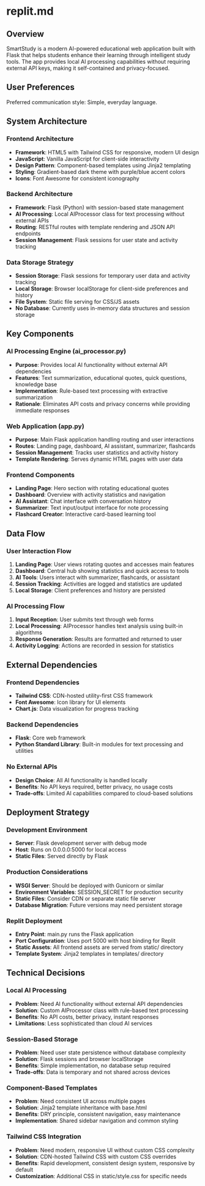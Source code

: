 # replit.md

## Overview

SmartStudy is a modern AI-powered educational web application built with Flask that helps students enhance their learning through intelligent study tools. The app provides local AI processing capabilities without requiring external API keys, making it self-contained and privacy-focused.

## User Preferences

Preferred communication style: Simple, everyday language.

## System Architecture

### Frontend Architecture
- **Framework**: HTML5 with Tailwind CSS for responsive, modern UI design
- **JavaScript**: Vanilla JavaScript for client-side interactivity
- **Design Pattern**: Component-based templates using Jinja2 templating
- **Styling**: Gradient-based dark theme with purple/blue accent colors
- **Icons**: Font Awesome for consistent iconography

### Backend Architecture
- **Framework**: Flask (Python) with session-based state management
- **AI Processing**: Local AIProcessor class for text processing without external APIs
- **Routing**: RESTful routes with template rendering and JSON API endpoints
- **Session Management**: Flask sessions for user state and activity tracking

### Data Storage Strategy
- **Session Storage**: Flask sessions for temporary user data and activity tracking
- **Local Storage**: Browser localStorage for client-side preferences and history
- **File System**: Static file serving for CSS/JS assets
- **No Database**: Currently uses in-memory data structures and session storage

## Key Components

### AI Processing Engine (ai_processor.py)
- **Purpose**: Provides local AI functionality without external API dependencies
- **Features**: Text summarization, educational quotes, quick questions, knowledge base
- **Implementation**: Rule-based text processing with extractive summarization
- **Rationale**: Eliminates API costs and privacy concerns while providing immediate responses

### Web Application (app.py)
- **Purpose**: Main Flask application handling routing and user interactions
- **Routes**: Landing page, dashboard, AI assistant, summarizer, flashcards
- **Session Management**: Tracks user statistics and activity history
- **Template Rendering**: Serves dynamic HTML pages with user data

### Frontend Components
- **Landing Page**: Hero section with rotating educational quotes
- **Dashboard**: Overview with activity statistics and navigation
- **AI Assistant**: Chat interface with conversation history
- **Summarizer**: Text input/output interface for note processing
- **Flashcard Creator**: Interactive card-based learning tool

## Data Flow

### User Interaction Flow
1. **Landing Page**: User views rotating quotes and accesses main features
2. **Dashboard**: Central hub showing statistics and quick access to tools
3. **AI Tools**: Users interact with summarizer, flashcards, or assistant
4. **Session Tracking**: Activities are logged and statistics are updated
5. **Local Storage**: Client preferences and history are persisted

### AI Processing Flow
1. **Input Reception**: User submits text through web forms
2. **Local Processing**: AIProcessor handles text analysis using built-in algorithms
3. **Response Generation**: Results are formatted and returned to user
4. **Activity Logging**: Actions are recorded in session for statistics

## External Dependencies

### Frontend Dependencies
- **Tailwind CSS**: CDN-hosted utility-first CSS framework
- **Font Awesome**: Icon library for UI elements
- **Chart.js**: Data visualization for progress tracking

### Backend Dependencies
- **Flask**: Core web framework
- **Python Standard Library**: Built-in modules for text processing and utilities

### No External APIs
- **Design Choice**: All AI functionality is handled locally
- **Benefits**: No API keys required, better privacy, no usage costs
- **Trade-offs**: Limited AI capabilities compared to cloud-based solutions

## Deployment Strategy

### Development Environment
- **Server**: Flask development server with debug mode
- **Host**: Runs on 0.0.0.0:5000 for local access
- **Static Files**: Served directly by Flask

### Production Considerations
- **WSGI Server**: Should be deployed with Gunicorn or similar
- **Environment Variables**: SESSION_SECRET for production security
- **Static Files**: Consider CDN or separate static file server
- **Database Migration**: Future versions may need persistent storage

### Replit Deployment
- **Entry Point**: main.py runs the Flask application
- **Port Configuration**: Uses port 5000 with host binding for Replit
- **Static Assets**: All frontend assets are served from static/ directory
- **Template System**: Jinja2 templates in templates/ directory

## Technical Decisions

### Local AI Processing
- **Problem**: Need AI functionality without external API dependencies
- **Solution**: Custom AIProcessor class with rule-based text processing
- **Benefits**: No API costs, better privacy, instant responses
- **Limitations**: Less sophisticated than cloud AI services

### Session-Based Storage
- **Problem**: Need user state persistence without database complexity
- **Solution**: Flask sessions and browser localStorage
- **Benefits**: Simple implementation, no database setup required
- **Trade-offs**: Data is temporary and not shared across devices

### Component-Based Templates
- **Problem**: Need consistent UI across multiple pages
- **Solution**: Jinja2 template inheritance with base.html
- **Benefits**: DRY principle, consistent navigation, easy maintenance
- **Implementation**: Shared sidebar navigation and common styling

### Tailwind CSS Integration
- **Problem**: Need modern, responsive UI without custom CSS complexity
- **Solution**: CDN-hosted Tailwind CSS with custom CSS overrides
- **Benefits**: Rapid development, consistent design system, responsive by default
- **Customization**: Additional CSS in static/style.css for specific needs